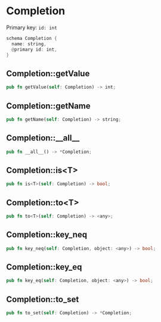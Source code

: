 # Completion

Primary key: `id: int`

```rust
schema Completion {
  name: string,
  @primary id: int,
}
```
## Completion::getValue

```rust
pub fn getValue(self: Completion) -> int;
```
## Completion::getName

```rust
pub fn getName(self: Completion) -> string;
```
## Completion::\_\_all\_\_

```rust
pub fn __all__() -> *Completion;
```
## Completion::is\<T\>

```rust
pub fn is<T>(self: Completion) -> bool;
```
## Completion::to\<T\>

```rust
pub fn to<T>(self: Completion) -> <any>;
```
## Completion::key\_neq

```rust
pub fn key_neq(self: Completion, object: <any>) -> bool;
```
## Completion::key\_eq

```rust
pub fn key_eq(self: Completion, object: <any>) -> bool;
```
## Completion::to\_set

```rust
pub fn to_set(self: Completion) -> *Completion;
```
